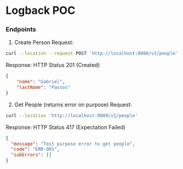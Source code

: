 # Logback POC

### Endpoints

1. Create Person
Request:
```bash
curl --location --request POST 'http://localhost:8080/v1/people'
```
Response: 
HTTP Status 201 (Created)
```json
{
    "name": "Gabriel",
    "lastName": "Passos"
}
```

2. Get People (returns error on purpose)
Request:
```bash
curl --location 'http://localhost:8080/v1/people'
```
Response:
HTTP Status 417 (Expectation Failed)
```json
{
  "message": "Test purpose error to get people",
  "code": "ERR-001",
  "subErrors": []
}
```